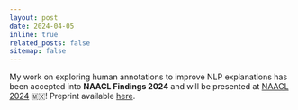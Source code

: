 ```yaml
---
layout: post
date: 2024-04-05
inline: true
related_posts: false
sitemap: false
---
```


My work on exploring human annotations to improve NLP explanations has been
accepted into **NAACL Findings 2024** and will be presented at
[NAACL 2024](https://2024.naacl.org/) 🇲🇽!
Preprint available [here](https://arxiv.org/abs/2404.03098).
